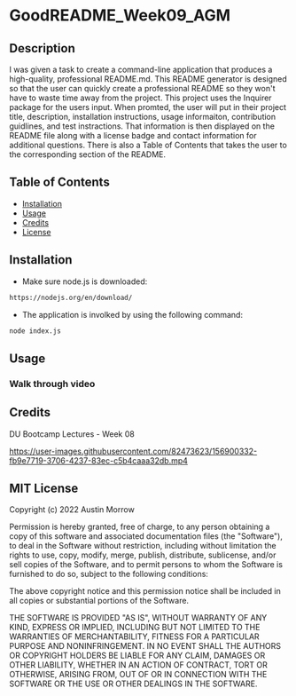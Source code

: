# GoodREADME_Week09_AGM
## Description
I was given a task to create a command-line application that produces a high-quality, professional README.md. This README generator is designed so that the user can quickly create a professional README so they won't have to waste time away from the project. This project uses the Inquirer package for the users input. When promted, the user will put in their project title, description, installation instructions, usage informaiton, contribution guidlines, and test instractions. That information is then displayed on the README file along with a license badge and contact information for additional questions. There is also a Table of Contents that takes the user to the corresponding section of the README.
## Table of Contents
- [Installation](#installation)
- [Usage](#usage)
- [Credits](#credits)
- [License](#license)
## Installation
- Make sure node.js is downloaded:
```bash
https://nodejs.org/en/download/
```
- The application is involked by using the following command:
```bash
node index.js
```

## Usage

### Walk through video

## Credits
DU Bootcamp Lectures - Week 08


https://user-images.githubusercontent.com/82473623/156900332-fb9e7719-3706-4237-83ec-c5b4caaa32db.mp4


## MIT License 

Copyright (c) 2022 Austin Morrow

Permission is hereby granted, free of charge, to any person obtaining a copy
of this software and associated documentation files (the "Software"), to deal
in the Software without restriction, including without limitation the rights
to use, copy, modify, merge, publish, distribute, sublicense, and/or sell
copies of the Software, and to permit persons to whom the Software is
furnished to do so, subject to the following conditions:

The above copyright notice and this permission notice shall be included in all
copies or substantial portions of the Software.

THE SOFTWARE IS PROVIDED "AS IS", WITHOUT WARRANTY OF ANY KIND, EXPRESS OR
IMPLIED, INCLUDING BUT NOT LIMITED TO THE WARRANTIES OF MERCHANTABILITY,
FITNESS FOR A PARTICULAR PURPOSE AND NONINFRINGEMENT. IN NO EVENT SHALL THE
AUTHORS OR COPYRIGHT HOLDERS BE LIABLE FOR ANY CLAIM, DAMAGES OR OTHER
LIABILITY, WHETHER IN AN ACTION OF CONTRACT, TORT OR OTHERWISE, ARISING FROM,
OUT OF OR IN CONNECTION WITH THE SOFTWARE OR THE USE OR OTHER DEALINGS IN THE
SOFTWARE.
